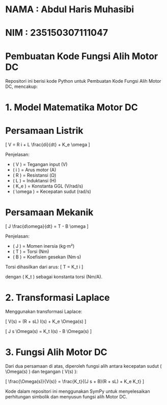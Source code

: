 # NAMA : Abdul Haris Muhasibi
# NIM : 235150307111047
# Pembuatan Kode Fungsi Alih Motor DC

Repositori ini berisi kode Python untuk Pembuatan Kode Fungsi Alih Motor DC, mencakup:

# 1. Model Matematika Motor DC

# Persamaan Listrik
[ V = R i + L \frac{di}{dt} + K_e \omega ]

Penjelasan:
* ( V ) = Tegangan input (V)
* ( i ) = Arus motor (A)
* ( R ) = Resistansi (Ω)
* ( L ) = Induktansi (H)
* ( K_e ) = Konstanta GGL (V/rad/s)
* ( \omega ) = Kecepatan sudut (rad/s)

# Persamaan Mekanik
[ J \frac{d\omega}{dt} = T - B \omega ]

Penjelasan:
* ( J ) = Momen inersia (kg·m²)
* ( T ) = Torsi (Nm)
* ( B ) = Koefisien gesekan (Nm·s)

Torsi dihasilkan dari arus:
[ T = K_t i ]

dengan ( K_t ) sebagai konstanta torsi (Nm/A).

# 2. Transformasi Laplace

Menggunakan transformasi Laplace:

[ V(s) = (R + sL) I(s) + K_e \Omega(s) ]

[ J s \Omega(s) = K_t I(s) - B \Omega(s) ]

# 3. Fungsi Alih Motor DC

Dari dua persamaan di atas, diperoleh fungsi alih antara kecepatan sudut ( \Omega(s) ) dan tegangan ( V(s) ):

[ \frac{\Omega(s)}{V(s)} = \frac{K_t}{(J s + B)(R + sL) + K_e K_t} ]

Kode dalam repositori ini menggunakan SymPy untuk menyelesaikan perhitungan simbolik dan menyusun fungsi alih Motor DC.
